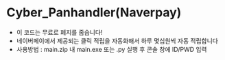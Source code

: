 # Cyber_Panhandler(Naverpay)  

- 이 코드는 무료로 폐지를 줍습니다!
- 네이버페이에서 제공되는 클릭 적립을 자동화해서 하루 몇십원씩 자동 적립합니다
- 사용방법 : main.zip 내 main.exe 또는 .py 실행 후 콘솔 창에 ID/PWD 입력
